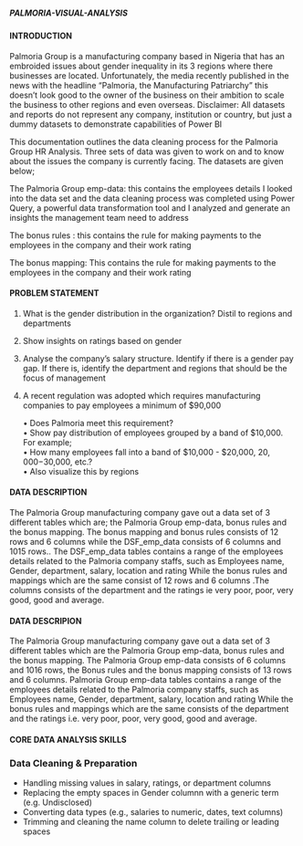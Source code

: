 ##### PALMORIA-VISUAL-ANALYSIS

#### INTRODUCTION 

Palmoria Group is a manufacturing company based in Nigeria that has an embroided issues about gender inequality in its 3 regions where there businesses are located. Unfortunately, the media recently published in the news with the headline “Palmoria, the Manufacturing Patriarchy” this doesn’t look good to the owner of the business on their ambition to scale the business to other regions and even overseas. Disclaimer: All datasets and reports do not represent any company, institution or country, but just a dummy datasets to demonstrate capabilities of Power BI

This documentation outlines the data cleaning process for the Palmoria Group HR Analysis. Three sets of data was given to work on and to know about the issues the company is currently facing. The datasets are given below;

The Palmoria Group emp-data: this contains the employees details I looked into the data set and the data cleaning process was completed using Power Query, a powerful data transformation tool and I analyzed and generate an insights the management team need to address

The bonus rules : this contains the rule for making payments to the employees in the company and their work rating

The bonus mapping: This contains the rule for making payments to the employees in the company and their work rating

#### PROBLEM STATEMENT

1. What is the gender distribution in the organization? Distil to regions and departments

2. Show insights on ratings based on gender

3. Analyse the company’s salary structure. Identify if there is a gender pay gap. If there is, identify the department and regions that should be the focus of management

4. A recent regulation was adopted which requires manufacturing companies to pay employees a minimum of $90,000

   • Does Palmoria meet this requirement?  
   • Show pay distribution of employees grouped by a band of $10,000. For example;  
   • How many employees fall into a band of $10,000 - $20,000, $20,000 -$30,000, etc.?  
   • Also visualize this by regions

#### DATA DESCRIPTION

The Palmoria Group manufacturing company gave out a data set of 3 different tables which are; the Palmoria Group emp-data, bonus rules and the bonus mapping. The bonus mapping and bonus rules consists of 12 rows and 6 columns while the DSF_emp_data consists of 6 columns and 1015 rows.. The DSF_emp_data tables contains a range of the employees details related to the Palmoria company staffs, such as Employees name, Gender, department, salary, location and rating While the bonus rules and mappings which are the same consist of 12 rows and 6 columns .The columns consists of the department and the ratings ie very poor, poor, very good, good and average.

#### DATA DESCRIPION

The Palmoria Group manufacturing company gave out a data set of 3 different tables which are the Palmoria Group emp-data, bonus rules and the bonus mapping. The Palmoria Group emp-data consists of 6 columns and 1016 rows, the Bonus rules and the bonus mapping consists of 13 rows and 6 columns. Palmoria Group emp-data tables contains a range of the employees details related to the Palmoria company staffs, such as Employees name, Gender, department, salary, location and rating While the bonus rules and mappings which are the same  consists of the department and the ratings i.e. very poor, poor, very good, good and average.

#### CORE DATA ANALYSIS SKILLS

### Data Cleaning & Preparation
- Handling missing values in salary, ratings, or department columns
- Replacing the empty spaces in Gender columnn with a generic term (e.g. Undisclosed)
- Converting data types (e.g., salaries to numeric, dates, text columns)
- Trimming and cleaning the name column to delete trailing or leading spaces
  




   


